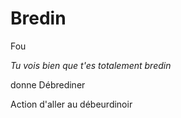 # Bredin

Fou

_Tu vois bien que t'es totalement bredin_

donne Débrediner

Action d'aller au débeurdinoir
